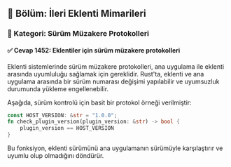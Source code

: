 ## 📘 Bölüm: İleri Eklenti Mimarileri  
### 🔹 Kategori: Sürüm Müzakere Protokolleri  
#### ✅ Cevap 1452: Eklentiler için sürüm müzakere protokolleri

Eklenti sistemlerinde sürüm müzakere protokolleri, ana uygulama ile eklenti arasında uyumluluğu sağlamak için gereklidir. Rust'ta, eklenti ve ana uygulama arasında bir sürüm numarası değişimi yapılabilir ve uyumsuzluk durumunda yükleme engellenebilir.

Aşağıda, sürüm kontrolü için basit bir protokol örneği verilmiştir:

```rust
const HOST_VERSION: &str = "1.0.0";
fn check_plugin_version(plugin_version: &str) -> bool {
    plugin_version == HOST_VERSION
}
```
Bu fonksiyon, eklenti sürümünü ana uygulamanın sürümüyle karşılaştırır ve uyumlu olup olmadığını döndürür.
